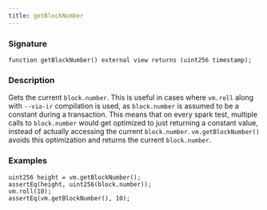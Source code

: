 ```yaml
---
title: getBlockNumber
---
```


### Signature

```solidity
function getBlockNumber() external view returns (uint256 timestamp);
```

### Description

Gets the current `block.number`. This is useful in cases where `vm.roll` along with `--via-ir` compilation is used, as `block.number` is assumed to be a constant during a transaction. This means that on every spark test, multiple calls to `block.number` would get optimized to just returning a constant value, instead of actually accessing the current `block.number`. `vm.getBlockNumber()` avoids this optimization and returns the current `block.number`.

### Examples

```solidity
uint256 height = vm.getBlockNumber();
assertEq(height, uint256(block.number));
vm.roll(10);
assertEq(vm.getBlockNumber(), 10);
```
